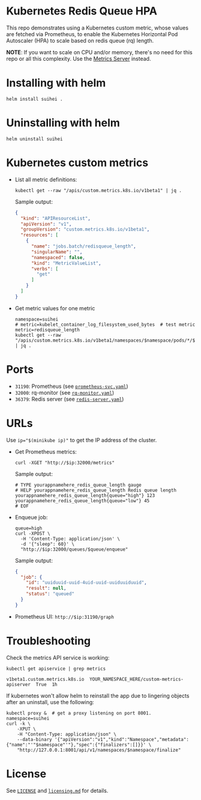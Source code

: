 # Kubernetes Redis Queue HPA

This repo demonstrates using a Kubernetes custom metric, whose values are fetched via Prometheus, to enable the Kubernetes Horizontal Pod Autoscaler (HPA) to scale based on redis queue (rq) length.

**NOTE**: If you want to scale on CPU and/or memory, there's no need for this repo or all this complexity. Use the [Metrics Server](https://github.com/kubernetes-sigs/metrics-server#use-cases) instead.

# Installing with helm

```shell
helm install suihei .
```

# Uninstalling with helm

```shell
helm uninstall suihei
```

# Kubernetes custom metrics

- List all metric definitions:

  ```shell
  kubectl get --raw "/apis/custom.metrics.k8s.io/v1beta1" | jq .
  ```

  Sample output:
  ```json
  {
    "kind": "APIResourceList",
    "apiVersion": "v1",
    "groupVersion": "custom.metrics.k8s.io/v1beta1",
    "resources": [
      {
        "name": "jobs.batch/redisqueue_length",
        "singularName": "",
        "namespaced": false,
        "kind": "MetricValueList",
        "verbs": [
          "get"
        ]
      }
    ]
  }
  ```
- Get metric values for one metric

  ```shell
  namespace=suihei
  # metric=kubelet_container_log_filesystem_used_bytes  # test metric
  metric=redisqueue_length
  kubectl get --raw "/apis/custom.metrics.k8s.io/v1beta1/namespaces/$namespace/pods/*/$metric" | jq .
  ```

# Ports

- `31190`: Prometheus (see [`prometheus-svc.yaml`](/templates/prometheus-svc.yaml))
- `32000`: rq-monitor (see [`rq-monitor.yaml`](/templates/rq-monitor.yaml))
- `36379`: Redis server (see [`redis-server.yaml`](/templates/redis-server.yaml))

# URLs

Use `ip="$(minikube ip)"` to get the IP address of the cluster.

- Get Prometheus metrics:

  ```shell
  curl -XGET "http://$ip:32000/metrics"
  ```

  Sample output:
  ```
  # TYPE yourappnamehere_redis_queue_length gauge
  # HELP yourappnamehere_redis_queue_length Redis queue length
  yourappnamehere_redis_queue_length{queue="high"} 123
  yourappnamehere_redis_queue_length{queue="low"} 45
  # EOF
  ```
- Enqueue job:

  ```shell
  queue=high
  curl -XPOST \
  	-H 'Content-Type: application/json' \
  	-d '{"sleep": 60}' \
  	"http://$ip:32000/queues/$queue/enqueue"
  ```

  Sample output:
  ```json
  {
    "job": {
      "id": "uuiduuid-uuid-4uid-uuid-uuiduuiduuid", 
      "result": null, 
      "status": "queued"
    }
  }
  ```
- Prometheus UI: `http://$ip:31190/graph`

# Troubleshooting

Check the metrics API service is working:

```shell
kubectl get apiservice | grep metrics
```
```
v1beta1.custom.metrics.k8s.io  YOUR_NAMESPACE_HERE/custom-metrics-apiserver  True  1h
```

If kubernetes won't allow helm to reinstall the app due to lingering objects after an uninstall, use the following:

```shell
kubectl proxy &  # get a proxy listening on port 8001.
namespace=suihei
curl -k \
	-XPUT \
	-H "Content-Type: application/json" \
	--data-binary '{"apiVersion":"v1","kind":"Namespace","metadata":{"name":"'"$namespace"'"},"spec":{"finalizers":[]}}' \
	"http://127.0.0.1:8001/api/v1/namespaces/$namespace/finalize"
```

# License

See [`LICENSE`](/LICENSE) and [`licensing.md`](/licensing.md) for details.
